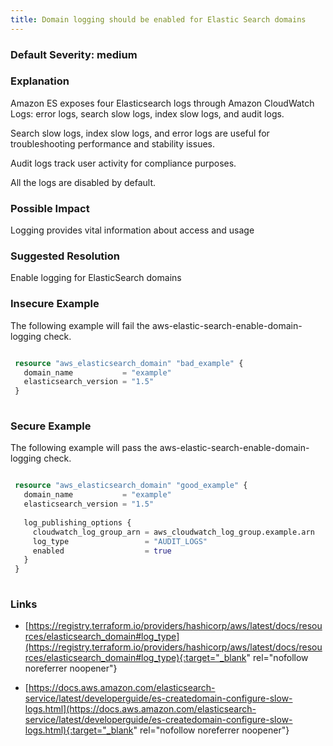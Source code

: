 ```yaml
---
title: Domain logging should be enabled for Elastic Search domains
---
```


### Default Severity: <span class="severity medium">medium</span>

### Explanation

Amazon ES exposes four Elasticsearch logs through Amazon CloudWatch Logs: error logs, search slow logs, index slow logs, and audit logs. 

Search slow logs, index slow logs, and error logs are useful for troubleshooting performance and stability issues. 

Audit logs track user activity for compliance purposes. 

All the logs are disabled by default.

### Possible Impact
Logging provides vital information about access and usage

### Suggested Resolution
Enable logging for ElasticSearch domains


### Insecure Example

The following example will fail the aws-elastic-search-enable-domain-logging check.
```terraform

 resource "aws_elasticsearch_domain" "bad_example" {
   domain_name           = "example"
   elasticsearch_version = "1.5"
 }
 
```



### Secure Example

The following example will pass the aws-elastic-search-enable-domain-logging check.
```terraform

 resource "aws_elasticsearch_domain" "good_example" {
   domain_name           = "example"
   elasticsearch_version = "1.5"
 
   log_publishing_options {
     cloudwatch_log_group_arn = aws_cloudwatch_log_group.example.arn
     log_type                 = "AUDIT_LOGS"
     enabled                  = true  
   }
 }
 
```



### Links


- [https://registry.terraform.io/providers/hashicorp/aws/latest/docs/resources/elasticsearch_domain#log_type](https://registry.terraform.io/providers/hashicorp/aws/latest/docs/resources/elasticsearch_domain#log_type){:target="_blank" rel="nofollow noreferrer noopener"}

- [https://docs.aws.amazon.com/elasticsearch-service/latest/developerguide/es-createdomain-configure-slow-logs.html](https://docs.aws.amazon.com/elasticsearch-service/latest/developerguide/es-createdomain-configure-slow-logs.html){:target="_blank" rel="nofollow noreferrer noopener"}



